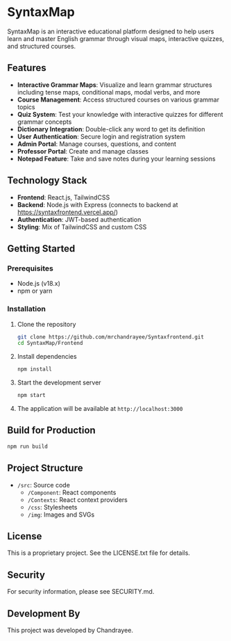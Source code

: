 # SyntaxMap 

SyntaxMap is an interactive educational platform designed to help users learn and master English grammar through visual maps, interactive quizzes, and structured courses.

## Features

- **Interactive Grammar Maps**: Visualize and learn grammar structures including tense maps, conditional maps, modal verbs, and more
- **Course Management**: Access structured courses on various grammar topics
- **Quiz System**: Test your knowledge with interactive quizzes for different grammar concepts
- **Dictionary Integration**: Double-click any word to get its definition
- **User Authentication**: Secure login and registration system
- **Admin Portal**: Manage courses, questions, and content
- **Professor Portal**: Create and manage classes
- **Notepad Feature**: Take and save notes during your learning sessions

## Technology Stack

- **Frontend**: React.js, TailwindCSS
- **Backend**: Node.js with Express (connects to backend at https://syntaxfrontend.vercel.app/)
- **Authentication**: JWT-based authentication
- **Styling**: Mix of TailwindCSS and custom CSS

## Getting Started

### Prerequisites

- Node.js (v18.x)
- npm or yarn

### Installation

1. Clone the repository
   ```bash
   git clone https://github.com/mrchandrayee/Syntaxfrontend.git
   cd SyntaxMap/Frontend
   ```

2. Install dependencies
   ```bash
   npm install
   ```

3. Start the development server
   ```bash
   npm start
   ```

4. The application will be available at `http://localhost:3000`

## Build for Production

```bash
npm run build
```

## Project Structure

- `/src`: Source code
  - `/Component`: React components
  - `/Contexts`: React context providers
  - `/css`: Stylesheets
  - `/img`: Images and SVGs

## License

This is a proprietary project. See the LICENSE.txt file for details.

## Security

For security information, please see SECURITY.md.

## Development By

This project was developed by Chandrayee.
